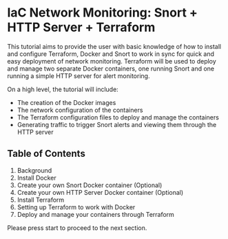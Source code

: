 # IaC Network Monitoring: Snort + HTTP Server + Terraform
This tutorial aims to provide the user with basic knowledge of how to install and configure Terraform, Docker and Snort to work in sync for quick and easy deployment of network monitoring. Terraform will be used to deploy and manage two separate Docker containers, one running Snort and one running a simple HTTP server for alert monitoring.

On a high level, the tutorial will include:
- The creation of the Docker images
- The network configuration of the containers
- The Terraform configuration files to deploy and manage the containers
- Generating traffic to trigger Snort alerts and viewing them through the HTTP server

## Table of Contents
1. Background
2. Install Docker
3. Create your own Snort Docker container (Optional)
4. Create your own HTTP Server Docker container (Optional)
5. Install Terraform
6. Setting up Terraform to work with Docker
7. Deploy and manage your containers through Terraform


Please press start to proceed to the next section.
